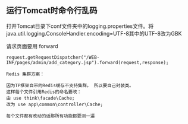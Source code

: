 ## 运行Tomcat时命令行乱码

打开Tomcat目录下conf文件夹中的logging.properties文件。将java.util.logging.ConsoleHandler.encoding=UTF-8其中的UTF-8改为GBK





请求页面要用 forward

```
request.getRequestDispatcher("/WEB-INF/pages/admin/add_category.jsp").forward(request,response);
```



```
Redis 集群方案：

因为TP框架自带的Redis缓存不支持集群。 所以要自己封装类。
这样每个文件引用Redis的命名要改：
由 use think\facade\Cache;
改为 use app\common\controller\Cache;

每个文件都有改动的话那所有功能都要测一遍
```

